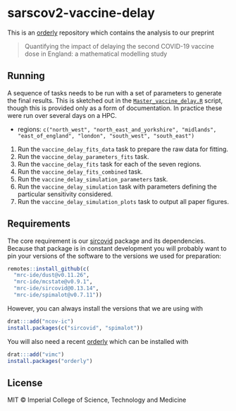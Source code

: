 # sarscov2-vaccine-delay

This is an [orderly](https://www.vaccineimpact.org/orderly/) repository which contains the analysis to our preprint

> Quantifying the impact of delaying the second COVID-19 vaccine dose in England: a mathematical modelling study

## Running

A sequence of tasks needs to be run with a set of parameters to generate the final results.  This is sketched out in the [`Master_vaccine_delay.R`](run.R) script, though this is provided only as a form of documentation. In practice these were run over several days on a HPC.

* regions: `c("north_west", "north_east_and_yorkshire", "midlands", "east_of_england", "london", "south_west", "south_east")`

1. Run the `vaccine_delay_fits_data` task to prepare the raw data for fitting.
2. Run the `vaccine_delay_parameters_fits` task.
3. Run the `vaccine_delay_fits` task for each of the seven regions. 
4. Run the `vaccine_delay_fits_combined` task.
5. Run the `vaccine_delay_simulation_parameters` task.
6. Run the `vaccine_delay_simulation` task with parameters defining the particular sensitivity considered.
7. Run the `vaccine_delay_simulation_plots` task to output all paper figures.



## Requirements

The core requirement is our [sircovid](https://mrc-ide.github.io/sircovid/) package and its dependencies. Because that package is in constant development you will probably want to pin your versions of the software to the versions we used for preparation:

```r
remotes::install_github(c(
  "mrc-ide/dust@v0.11.26",
  "mrc-ide/mcstate@v0.9.1",
  "mrc-ide/sircovid@0.13.14",
  "mrc-ide/spimalot@v0.7.11"))
```

However, you can always install the versions that we are using with

```r
drat:::add("ncov-ic")
install.packages(c("sircovid", "spimalot"))
```

You will also need a recent [orderly](https://www.vaccineimpact.org/orderly/) which can be installed with

```r
drat:::add("vimc")
install.packages("orderly")
```

## License

MIT © Imperial College of Science, Technology and Medicine
